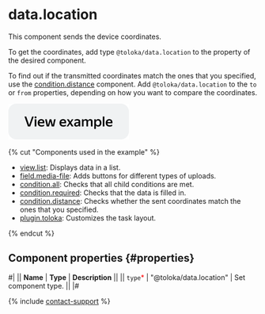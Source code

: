 # data.location

This component sends the device coordinates.

To get the coordinates, add type `@toloka/data.location` to the property of the desired component.

To find out if the transmitted coordinates match the ones that you specified, use the [condition.distance](condition.distance.md) component. Add `@toloka/data.location` to the `to` or `from` properties, depending on how you want to compare the coordinates.

[![View example in the sandbox](../_images/buttons/view-example.svg)](https://ya.cc/t/xyD-vvUV4K8eKb)

{% cut "Components used in the example" %}

- [view.list](view.list.md): Displays data in a list.
- [field.media-file](field.media-file.md): Adds buttons for different types of uploads.
- [condition.all](condition.all.md): Checks that all child conditions are met.
- [condition.required](condition.required.md): Checks that the data is filled in.
- [condition.distance](condition.distance.md): Checks whether the sent coordinates match the ones that you specified.
- [plugin.toloka](plugin.toloka.md): Customizes the task layout.

{% endcut %}

## Component properties {#properties}

#|
|| **Name** | **Type** | **Description** ||
|| `type`<span style="color: red">\*</span> | "@toloka/data.location" | Set component type. ||
|#

{% include [contact-support](../_includes/contact-support.md) %}
